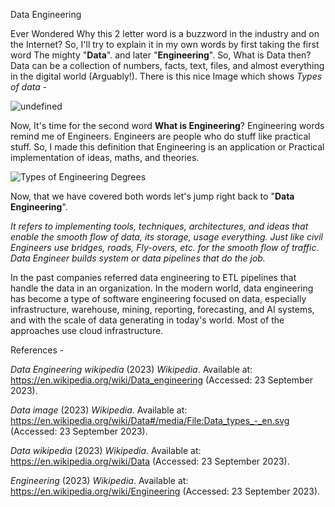 


Data Engineering 

Ever Wondered Why this 2 letter word is a buzzword in the industry and on the Internet?
So, I'll try to explain it in my own words by first taking the first word The mighty "**Data**".
and later "**Engineering**".
So, What is Data then?  
Data can be a collection of numbers, facts, text, files, and almost everything in the digital world (Arguably!).
There is this nice Image which shows *Types of data* -


![undefined](https://upload.wikimedia.org/wikipedia/commons/thumb/6/6d/Data_types_-_en.svg/800px-Data_types_-_en.svg.png)

Now, It's time for the second word **What is Engineering**?
Engineering words remind me of Engineers. Engineers are people who do stuff like practical stuff. So, I made this definition that Engineering is an application or Practical implementation of ideas, maths, and theories.  


![Types of Engineering Degrees](https://images.ctfassets.net/wp1lcwdav1p1/5VQnRNELq1177o5tuvcoBM/e032e3e6169232f30af2a63741c9fc20/Teamwork-in-construction-industry---two-engineers-working-together-on-construction-site-with-blueprints-and-plans-645373486.jpeg?w=1500&h=680&q=60&fit=fill&f=faces&fm=jpg&fl=progressive)


Now, that we have covered both words let's jump right back to "**Data Engineering**". 

*It refers to implementing tools, techniques, architectures, and ideas that enable the smooth flow of data, its storage, usage everything. Just like civil Engineers use bridges, roads, Fly-overs, etc. for the smooth flow of traffic. Data Engineer builds system or data pipelines that do the job.*


In the past companies referred data engineering to ETL pipelines that handle the data in an organization. In the modern world, data engineering has become a type of software engineering focused on data, especially infrastructure, warehouse, mining, reporting, forecasting, and AI systems, and with the scale of data generating in today's world. Most of the approaches use cloud infrastructure.

References -

_Data Engineering wikipedia_ (2023) _Wikipedia_. Available at: https://en.wikipedia.org/wiki/Data_engineering (Accessed: 23 September 2023).

_Data image_ (2023) _Wikipedia_. Available at: https://en.wikipedia.org/wiki/Data#/media/File:Data_types_-_en.svg (Accessed: 23 September 2023).

_Data wikipedia_ (2023) _Wikipedia_. Available at: https://en.wikipedia.org/wiki/Data (Accessed: 23 September 2023).

_Engineering_ (2023) _Wikipedia_. Available at: https://en.wikipedia.org/wiki/Engineering (Accessed: 23 September 2023).
